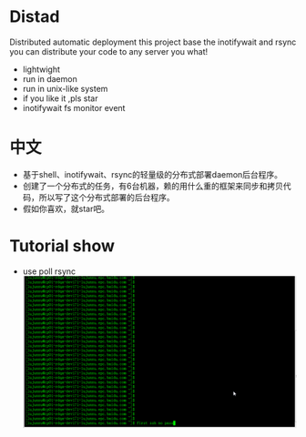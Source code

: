 # Distad



Distributed automatic deployment this project base the inotifywait and rsync you can distribute your code to any server you what!

  - lightwight
  - run in daemon
  - run in unix-like system
  - if you like it ,pls star 
  - inotifywait fs monitor event

# 中文

  - 基于shell、inotifywait、rsync的轻量级的分布式部署daemon后台程序。 
  - 创建了一个分布式的任务，有6台机器，赖的用什么重的框架来同步和拷贝代码，所以写了这个分布式部署的后台程序。
  - 假如你喜欢，就star吧。
  
  
  
# Tutorial show
* use poll rsync 
![use poll rsync](tutorial.gif)

